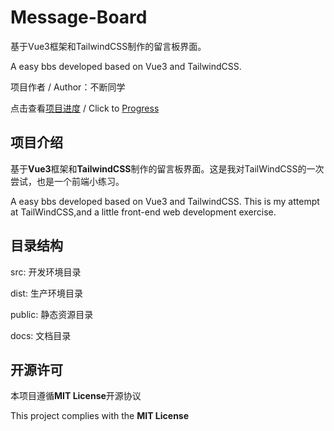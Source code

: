 # Message-Board

基于Vue3框架和TailwindCSS制作的留言板界面。

A easy bbs developed based on Vue3 and TailwindCSS.

项目作者 / Author：不断同学

点击查看[项目进度](docs/progress.md) / Click to [Progress](docs/progress.md)



## 项目介绍

基于**Vue3**框架和**TailwindCSS**制作的留言板界面。这是我对TailWindCSS的一次尝试，也是一个前端小练习。

A easy bbs developed based on Vue3 and TailwindCSS. This is my attempt at TailWindCSS,and a little front-end web development exercise.



## 目录结构

src:	开发环境目录

dist:	生产环境目录

public:	静态资源目录

docs:	文档目录



## 开源许可

本项目遵循**MIT License**开源协议

This project complies with the **MIT License**
